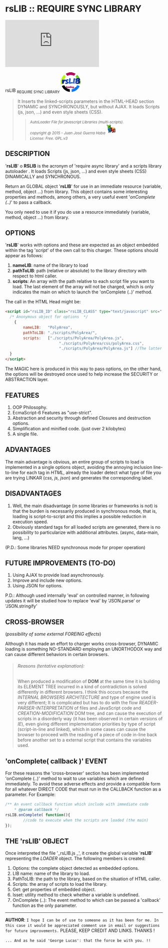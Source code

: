 # rsLIB :: REQUIRE SYNC LIBRARY
[![Download rsLIB](https://sourceforge.net/sflogo.php?type=8&group_id=2629568)](https://sourceforge.net/p/rslib-js/)

<div id="intro">
<span>rsLIB</span> <sub>REQUIRE SYNC LIBRARY</sub>
	<img src="img/rsLIB_logo.png" alt="logo rsLIB" title="rsLIB" />
	<blockquote>
	It Inserts the linked-scripts parameters in the HTML-HEAD section DYNAMIC and SYNCHRONOUSLY, but without AJAX.  
	It loads Scripts (js, json, ...) and even style sheets (CSS).
	<blockquote>
	<cite><small>AutoLoader File for javascript Libraries (multi-scripts).<br />
	copyright @ 2015 - Juan José Guerra Haba <dinertron@gmail.com> <img id="torotron" src="img/torotron_logo.png" alt="torotron" title="guerraTron" /><br /> 
	License: Free. GPL.v3</small></cite>
	</blockquote>
	</blockquote>
</div>

DESCRIPTION
-----------
'__rsLIB__' o __RSLIB__ is the acronym of 'require async library' and a scripts library autoloader . It loads Scripts (js, json, ...) and even style sheets (CSS) DINAMICALLY and SYNCHRONOUS.  

Return an GLOBAL object '__rsLIB__' for use in an immediate resource (variable, method, object ...) from library. This object contains some interesting properties and methods, among others, a very useful event '*onComplete (..)*' to pass a callback.

You only need to use it if you do use a resource immediately (variable, method, object ...) from library.

OPTIONS
-------
'__rsLIB__' works with options and these are expected as an object embedded within the tag '*script*' of the own call to this charger. These options should appear as follows:
 1. __nameLIB__: name of the library to load
 2. __pathToLIB__: path (relative or absolute) to the library directory with respect to html caller.
 3. __scripts__: An array with the path relative to each script file you want to load. The last element of the array will not be charged, which is only indicates the main on which to launch the 'onComplete (..)' method.

The call in the HTML Head might be:
````html
<script id="rsLIB_ID" class="rsLIB_CLASS" type="text/javascript" src="./scripts/rsLIB.js">
  /* Anonymous object for options  */
	{
		nameLIB:   "PolyArea",
		pathToLIB: "./scripts/PolyArea/",
		scripts:   ["./scripts/PolyArea/PolyArea.js",
						"./scripts/PolyArea/css/polyArea.css",
						"./scripts/PolyArea/PolyArea.js"] //The latter will not be loaded, only determines the event 'onComplete (..)'
  }
</script>
````

The MAGIC here is produced in this way to pass options, on the other hand, the options will be destroyed once used to help increase the SECURITY or ABSTRACTION layer.

FEATURES
--------
 1. OOP Philosophy. 
 2. EcmaScript-6 Features  as "use-strict". 
 3. Abstraction and security through defined Closures and destruction options. 
 4. Simplification and minified code. (just over 2 kilobytes) 
 5. A single file.

ADVANTAGES
----------
The main advantage is obvious, an entire group of scripts to load is implemented in a single options object, avoiding the annoying inclusion line-to-line for each tag in *HTML*, already the loader detect what type of file you are trying LINKAR (*css, js, json*) and generates the corresponding label.

DISADVANTAGES
-------------
 1. Well, the main disadvantage (in some libraries or frameworks is not) is that the burden is necessarily produced in synchronous mode, that is, loading is script-to-script and this implies a possible reduction in execution speed.
 2. Obviously standard tags for all loaded scripts are generated, there is no possibility to particularize with additional attributes. (async, data-main, lang, ...)
 <p class="PD">(P.D.: Some libraries NEED synchronous mode for proper operation)</p>

FUTURE IMPROVEMENTS (TO-DO)
---------------------------
 1. Using AJAX to provide load asynchronously.
 2. Improve and include new options.
 3. Using JSON for options. 
 <p class="PD">P.D.: Although used internally 'eval' on controlled manner, in following updates  it will be studied how to replace 'eval' by 'JSON.parse' or 'JSON.stringify'<p>

CROSS-BROWSER
-------------
(*possibility of some external FOREING effects*)  

Although it has made an effort to charger works cross-browser, DYNAMIC loading is something NO-STANDARD employing an UNORTHODOX way and can cause different behaviors in certain browsers.

<blockquote class="comment">
	<h6>Reasons (tentative explanation):</h6>
	When produced a modification of <b>DOM</b> at the same time it is building its ELEMENT TREE incurred in a kind 
	of contradiction is solved differently in different browsers.  
	I think this occurs because the <i>INTERNAL BROWSERS ARCHITECTURE</i> and type of engine used is very different; 
	It is complicated but has to do with the flow <i>READER-PARSER-INTERPRETATION</i> of files and JavaScript code and 
	<i>CREATION-MODIFICATION</i> DOM tree, and can cause the execution of scripts in a disorderly way (it has been 
	observed in certain versions of <i>IE</i>), even giving different implementation priorities by type of script 
	(script-in-line and linked), which in some cases can cause the browser to proceed with the reading of a piece of 
	code in-line back before another set to a external script that contains the variables used.
</blockquote>

'onComplete( callback )' EVENT
------------------------------
For these reasons the 'cross-browser' section has been implemented 'onComplete (..)' method to wait to use variables which are defined immediately.
To avoid these adverse effects and provide a compatible form for all whatever DIRECT CODE that must run in the CALLBACK function as a parameter. For Example:
````javascript
/** An event callback function which include with immediate code
	* @param callback */
rsLIB.onComplete( function(){
		//code to execute when the scripts are loaded (the main)
});
````

THE 'rsLIB' OBJECT
------------------
Once interpreted the file '_rsLIB.js _', it create the global variable '__rsLIB__' representing the *LOADER* object. The following members is created:
 1. Options: the  complete object detected as embedded options.
 2. LIB name: name of the library to load.
 3. PathToLIB: the path to the library, based on the situation of HTML caller.
 4. Scripts: the array of scripts to load the library.
 5. Get: get properties of embedded object.
 6. Isset: utility method to check whether a variable is undefined.
 7. OnComplete (..): The event method to which can be passed a 'callback' function as the only parameter.
  
	
  --------------------
  
 __AUTHOR__: `I hope I can be of use to someone as it has been for me. In this case it would be appreciated comment use in email or suggestions for future improvements.`
 PLEASE, KEEP CREDIT AND LINKS. THANKS !

 `... And as he said 'George Lucas': that the force be with you. !!`
